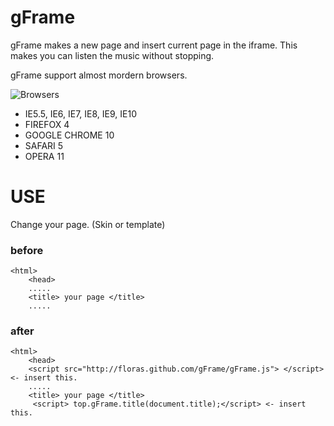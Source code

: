 gFrame
=======

gFrame makes a new page and insert current page in the iframe.
This makes you can listen the music without stopping.

gFrame support almost mordern browsers.

![Browsers](http://floras.github.com/gFrame/resource/browser_icons.jpg "Browsers")

*   IE5.5, IE6, IE7, IE8, IE9, IE10
*   FIREFOX 4
*   GOOGLE CHROME 10
*   SAFARI 5
*   OPERA 11

USE
======

Change your page. (Skin or template)

### before

    <html>
        <head>
        .....
        <title> your page </title>
        .....


### after

    <html>
        <head>
        <script src="http://floras.github.com/gFrame/gFrame.js"> </script> <- insert this.
        .....
        <title> your page </title>
         <script> top.gFrame.title(document.title);</script> <- insert this.


